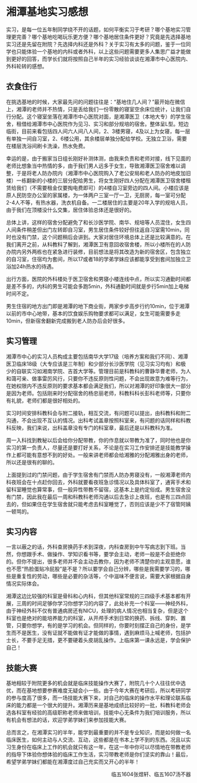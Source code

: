 # 湘潭基地实习感想

实习，是每一位五年制同学绕不开的话题，如何平衡实习于考研？哪个基地实习管理更完善？哪个基地吃喝玩乐更方便？哪个基地居住条件更好？究竟是先选择基地实习还是先留在附院？先选择内科还是外科？关于实习有太多的问题，鉴于一位同学也只能体验一个基地的内科或者外科，以上这些问题需要更多人集思广益才能做到更好的回答，而学长们就将按照自己半年的实习经验谈谈在湘潭市中心医院内、外科轮转的感想。

## 衣食住行

在挑选基地的时候，大家最先问的问题往往是：“基地住几人间？”最开始在微信上，湘潭的老师并不热情，只是丢给我们一份零散的寝室空余床位统计，让我们自行分配。这个寝室坐落在湘潭市中心医院对面，是湘潭医卫（本地大专）的学生宿舍，租借给湘潭市中心医院作为见习、实习和部分规培的宿舍。整体呈L型。短边临街，目前来看包括四人间六人间八人间，2、3楼男寝，4及以上为女寝，每一层有单独一间自习室，2、6楼公用，其余楼层单独分配给学校。无独立卫浴，需要在楼层洗浴间刷卡洗澡，热水免费。

幸运的是，由于搬家当日组长刚好补测体测，由我来负责和老师对接，线下见面的老师比想象当中热情的多，由于我们男人远多于女生，导致湘潭医卫宿舍难以调整，于是将老人防办院内（湘潭市中心医院购入了老公安局和老人防办的地皮加旧楼）一栋翻新的小楼的三层分配给男生，将女生刚好四人分配在湘潭医卫宿舍楼租赁给我们（不需要租金仅要掏电费即可）的4楼自习室旁边的四人间。小楼应该是原人民防空办公室的家属楼，为一体两户三室一厅一卫，无厨房，每一室可分配2-4人不等，有热水器，洗衣机自备。一二楼居住的主要是20年入学的规培人员，由于我们在顶楼没什么交集，居住体验总体还是很好的。

总体上讲，这样的宿舍分配避免了和长沙医学院、南华、规培等人员混住，女生四人间条件稍差但出门左转即自习室，男生居住条件较好但往返自习室需10min，同时也没有门禁，这个问题稍后会讲到。大家对居住环境总体上还是比较满意的。在我们离开之前，从科教科了解到，湘潭医卫有意回收宿舍楼，所以小楼所在的人防办院内另外两栋也在紧急进行装修，目前想法是将其改造为新的宿舍区，包含独立的自习室，住宿均为套间，所以17或者18的学弟学妹应该都能享受到套间加独立卫浴加24h热水的待遇。

出行方面，医院的外科楼处于医卫宿舍和男寝小楼连线中点，所以实习通勤时间都是差不多的，内科的男生可能会多跑5min，外科通勤时间就是步行5min加上电梯时间不定。

男生住宿的地方出门即是湘潭的地下商业街，两家步步高步行约10min，位于湘潭以前的市中心地带，基本的饮食娱乐购物要求都可以满足，女生可能需要多走10min，但新宿舍翻新完成搬到老人防办后会好很多。

## 实习管理

湘潭市中心的实习人员构成主要包括南华大学17级（培养方案和我们不同）、湘潭医卫临床18级（大专应该是三年制）和少部分长沙医学院（见习实习均有）和极少的自联实习如湘南学院、吉首大学等。管理目前是科教科的曹静华曹老师，为人和蔼可亲、做事雷厉风行，只要你不违反原则性问题，不会出现故意为难等行为，在她权限内不违反原则的要求基本都会满足我们，所以对湘潭的好印象很大一部分是因为老师。包括刚来时分配宿舍的杨忠丽老师，科教科科长彭科老师等，只要你有礼貌，老师们都是很好相处的。

实习时间安排科教科会与附二接轨，相互交流，有问题可以提出，由科教科和附二沟通，不会出现不互认的情况。出科考试盖章按照科室来，有问题的话同样和科教科反映，我们来说，出科盖章没有专门的科室章，最后还是以科教科为准。

周一入科找到教秘以后会给你分配带教，你的作息就以带教为准了，同时他也是你实习的第一负责人，尽量还是要打好关系，不论是在实习工作安排还是技能教学操作上都可能有意想不到的好处。一般来讲老师都会给湘雅的分配湘雅出身的老师，所以还是很有的聊的。

上面提到过的门禁问题，由于学生宿舍有门禁而人防办男寝没有，一般湘潭老师内科夜班会在十点赶你回去，外科就要看夜班急诊情况以及具体科室了，通宵手术和留科室睡觉也算常事，但一般异性带教不留宿，这基本上是约定俗成。男生宿舍没有门禁，因此我在最后一周和科教科老师沟通以后去急诊上夜班，也是有三四点回去的，但如果住在学生宿舍就只能考虑去科室睡觉了，否则应该是少不了宿管阿姨一顿骂的。

## 实习内容

一言以蔽之的话，外科查房换药手术到深夜，内科查房到中午写病志到下班。当然，你想跟手术、做操作、学知识看书等，要学会主动，老师一般是不会拒绝你的。但你不提出，很多老师并不会主动去教你，因为老师不清楚你的主观意愿，谁也不愿“热脸蛋贴冷屁股”是不是？所以要学会自己分辨，哪些是我需要学习的，哪些是重复性的劳动，哪些是必要的杂活等，个中滋味不便言说，需要大家根据自身情况实际体会。

湘潭这边比较强的科室是骨科和心内科，但其他科室常规的三四级手术基本都有开展，三周的时间足够你学习你想学习的内容了，此处补充一个科室——神经外科，由于神经外科不仅有普通病房还有NICU，处理的病人情况也相当复杂，但是这个科室也是绝对的能培养能力的科室，从开颅手术到日常的换药、拆线、穿刺、置管，只要你想学，有的是学习的机会。但同样的，你要时刻摆正自己的身份，是学生而不是医生，没有证就不能做有证才能做的事情，遇到麻烦马上喊老师，包括护士长，不要手足无措，更不要硬着头皮胡乱操作。上临床第一课永远是，学会保护自己！

## 技能大赛

基地相较于附院更多的机会就是临床技能操作大赛了，附院几十个人往往优中选优，而在基地想要参赛难度无疑会小一些。由于今年大赛在考研后，所以考研同学的参与度高了很多，而一场技能大赛下来，对自己的临床的操作水平和理论联系临床的能力都是一个很大的提升。湘潭历来是基地成绩比较好的一批，科教科老师会选各科室有经验的高级职称老师来做培训，技能中心无条件为我们培训服务，所以有机会有想法的话，欢迎学弟学妹们来参加技能大赛。

总而言之，在湘潭实习的半年，能学到最重要的并不是专业知识，而是如何做一名临床医生，如何主动与人交流、互动，这些都是在书本上学不到的东西。况且以实习生身份在临床上工作的机会就只有这一年，在这一年中你可以尽情地在带教老师的指导下体验你想体验的临床工作生活，实习带教老师是你们坚实的靠山！最后，希望学弟学妹们都能在湘潭度过自己充实而又开心的半年！ 

<p align="right">临五1604张煜轩、临五1607汤不器</p>